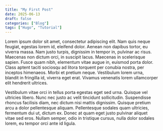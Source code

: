 ```yaml
---
title: "My First Post"
date: 2025-06-13
draft: false
categories: ["Blog"]
tags: ["Hugo", "Tutorial"]
---
```

Lorem ipsum dolor sit amet, consectetur adipiscing elit. Nam quis neque feugiat, egestas lorem id, eleifend dolor. Aenean non dapibus tortor, eu viverra massa. Nam justo turpis, dignissim in tempor in, pulvinar ac risus. Maecenas non dictum orci, in suscipit lacus. Maecenas in scelerisque sapien. Fusce quam nibh, elementum vitae augue in, euismod porta dolor. Class aptent taciti sociosqu ad litora torquent per conubia nostra, per inceptos himenaeos. Morbi et pretium neque. Vestibulum lorem urna, blandit in fringilla id, viverra eget erat. Vivamus venenatis lorem ullamcorper elit hendrerit ultrices.

Vestibulum vitae orci in tellus porta egestas eget sed urna. Quisque vel ultricies libero. Nunc nec justo ac velit tincidunt sollicitudin. Suspendisse rhoncus facilisis diam, nec dictum nisi mattis dignissim. Quisque pretium arcu a dolor pellentesque aliquam. Pellentesque sodales quam ultricies, fermentum dui ut, dictum ex. Donec at quam eget justo pulvinar aliquet vitae sed eros. Nullam semper, odio in tristique cursus, nulla dolor sodales lorem, eu tempor orci ante id ligula.